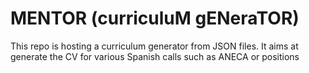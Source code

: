 # MENTOR (curriculuM gENeraTOR)
This repo is hosting a curriculum generator from JSON files. It aims at generate the CV for various Spanish calls such as ANECA or positions

